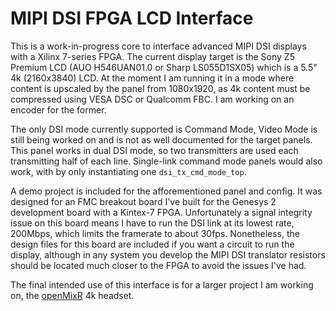 # MIPI DSI FPGA LCD Interface

This is a work-in-progress core to interface advanced MIPI DSI displays with a Xilinx
7-series FPGA. The current display target is the Sony Z5 Premium LCD (AUO H546UAN01.0 or Sharp LS055D1SX05)
which is a  5.5" 4k (2160x3840) LCD. At the moment I am running it in a mode where content is upscaled by the panel
from 1080x1920, as 4k content must be compressed using VESA DSC or Qualcomm FBC. I am working on an encoder for the former.

The only DSI mode currently supported is Command Mode, Video Mode is still being worked on and is not as well documented for the target panels. This
panel works in dual DSI mode, so two transmitters are used each transmitting half of each line. Single-link command mode panels would also work, with
by only instantiating one `dsi_tx_cmd_mode_top`.

A demo project is included for the afforementioned panel and config. It was designed for an FMC breakout board I've built for the Genesys 2 development
board with a Kintex-7 FPGA. Unfortunately a signal integrity issue on this board means I have to run the DSI link at its lowest rate, 200Mbps, which limits
the framerate to about 30fps. Nonetheless, the design files for this board are included if you want a circuit to run the display, although in any system
you develop the MIPI DSI translator resistors should be located much closer to the FPGA to avoid the issues I've had.

The final intended use of this interface is for a larger project I am working on, the [openMixR](https://github.com/daveshah1/openMixR) 4k headset.
